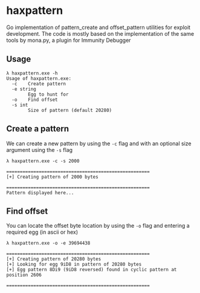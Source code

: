 # haxpattern
Go implementation of pattern_create and offset_pattern utilities for exploit development. The code is mostly based on the implementation of the same tools by mona.py, a plugin for Immunity Debugger 

## Usage
```
λ haxpattern.exe -h
Usage of haxpattern.exe:
  -c    Create pattern
  -e string
        Egg to hunt for
  -o    Find offset
  -s int
        Size of pattern (default 20280)
 ```
 
 ## Create a pattern 
 We can create a new pattern by using the `-c` flag and with an optional size argument using the `-s` flag
 
 ```
 λ haxpattern.exe -c -s 2000

=====================================================
[+] Creating pattern of 2000 bytes

=====================================================
Pattern displayed here...
```

## Find offset 
You can locate the offset byte location by using the `-o` flag and entering a required egg (in ascii or hex)

```
λ haxpattern.exe -o -e 39694438

=====================================================
[+] Creating pattern of 20280 bytes
[+] Looking for egg 9iD8 in pattern of 20280 bytes
[+] Egg pattern 8Di9 (9iD8 reversed) found in cyclic pattern at position 2606

=====================================================
```

